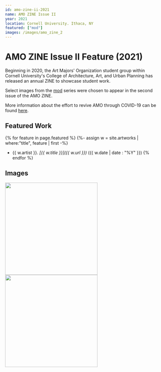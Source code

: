 ```yaml
---
id: amo-zine-ii-2021
name: AMO ZINE Issue II
year: 2021
location: Cornell University. Ithaca, NY
featured: ["mod"]
images: /images/amo_zine_2
---
```

# AMO ZINE Issue II Feature (2021)

Beginning in 2020, the Art Majors' Organization student group within
Cornell University's College of Architecture, Art, and Urban Planning has
released an annual ZINE to showcase student work.

Select images from the [mod](/art/mod) series were chosen to
appear in the second issue of the AMO ZINE.

More information about the effort to revive AMO through COVID-19 can be found
[here](https://www.sabrinahaertiggonzalez.com/copy-of-johnson-mueseum-coloring-bo-1).

## Featured Work

{% for feature in page.featured %}
{%- assign w = site.artworks | where:"title", feature | first -%}
- {{ w.artist }}. *[{{ w.title }}]({{ w.url }})* ({{ w.date | date : "%Y" }})
{% endfor %}

## Images

<img src="{{ page.images }}/amo_zine_issue_2.jpeg" width="300"/>
<img src="{{ page.images }}/mod_zine_page.jpeg" width="300"/>
